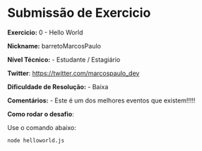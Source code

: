 # Submissão de Exercicio

**Exercicio:** 0 - Hello World

**Nickname:** barretoMarcosPaulo

**Nível Técnico:** - Estudante / Estagiário

**Twitter**: https://twitter.com/marcospaulo_dev

**Dificuldade de Resolução:** - Baixa

**Comentários:** - Este é um dos melhores eventos que existem!!!!!

**Como rodar o desafio**:

Use o comando abaixo:

```bash
node helloworld.js
```
